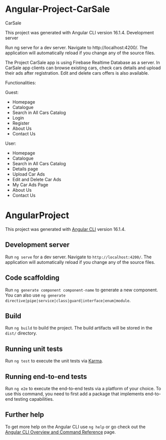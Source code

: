 # Angular-Project-CarSale

CarSale

This project was generated with Angular CLI version 16.1.4.
Development server

Run ng serve for a dev server. Navigate to http://localhost:4200/. The application will automatically reload if you change any of the source files.

The Project CarSale app is using Firebase Realtime Database as a server.
In CarSale app clients can browse existing cars, check cars details and upload their ads after registration.
Edit and delete cars offers is also available.


Functionalities:

Guest:
 - Homepage
 - Catalogue
 - Search in All Cars Catalog
 - Login
 - Register
 - About Us
 - Contact Us


User:
 - Homepage
 - Catalogue
 - Search in All Cars Catalog
 - Details page
 - Upload Car Ads
 - Edit and Delete Car Ads
 - My Car Ads Page
 - About Us
 - Contact Us


# AngularProject

This project was generated with [Angular CLI](https://github.com/angular/angular-cli) version 16.1.4.

## Development server

Run `ng serve` for a dev server. Navigate to `http://localhost:4200/`. The application will automatically reload if you change any of the source files.

## Code scaffolding

Run `ng generate component component-name` to generate a new component. You can also use `ng generate directive|pipe|service|class|guard|interface|enum|module`.

## Build

Run `ng build` to build the project. The build artifacts will be stored in the `dist/` directory.

## Running unit tests

Run `ng test` to execute the unit tests via [Karma](https://karma-runner.github.io).

## Running end-to-end tests

Run `ng e2e` to execute the end-to-end tests via a platform of your choice. To use this command, you need to first add a package that implements end-to-end testing capabilities.

## Further help

To get more help on the Angular CLI use `ng help` or go check out the [Angular CLI Overview and Command Reference](https://angular.io/cli) page.
